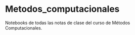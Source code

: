# Metodos_computacionales
Notebooks de todas las notas de clase del curso de Métodos Computacionales.
